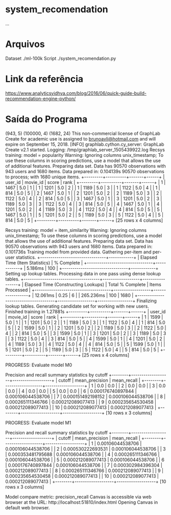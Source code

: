 # system_recomendation
...
# Arquivos
Dataset ./ml-100k
Script ./system_recomendation.py

# Link da referência
  https://www.analyticsvidhya.com/blog/2016/06/quick-guide-build-recommendation-engine-python/

# Saída do Programa
(943, 5)
(100000, 4)
(1682, 24)
This non-commercial license of GraphLab Create for academic use is assigned to brunoavli@hotmail.com and will expire on September 15, 2018.
[INFO] graphlab.cython.cy_server: GraphLab Create v2.1 started. Logging: /tmp/graphlab_server_1505439922.log
Recsys training: model = popularity
Warning: Ignoring columns unix_timestamp;
    To use these columns in scoring predictions, use a model that allows the use of additional features.
Preparing data set.
    Data has 90570 observations with 943 users and 1680 items.
    Data prepared in: 0.104139s
90570 observations to process; with 1680 unique items.
+---------+----------+-------+------+
| user_id | movie_id | score | rank |
+---------+----------+-------+------+
|    1    |   1467   |  5.0  |  1   |
|    1    |   1201   |  5.0  |  2   |
|    1    |   1189   |  5.0  |  3   |
|    1    |   1122   |  5.0  |  4   |
|    1    |   814    |  5.0  |  5   |
|    2    |   1467   |  5.0  |  1   |
|    2    |   1201   |  5.0  |  2   |
|    2    |   1189   |  5.0  |  3   |
|    2    |   1122   |  5.0  |  4   |
|    2    |   814    |  5.0  |  5   |
|    3    |   1467   |  5.0  |  1   |
|    3    |   1201   |  5.0  |  2   |
|    3    |   1189   |  5.0  |  3   |
|    3    |   1122   |  5.0  |  4   |
|    3    |   814    |  5.0  |  5   |
|    4    |   1467   |  5.0  |  1   |
|    4    |   1201   |  5.0  |  2   |
|    4    |   1189   |  5.0  |  3   |
|    4    |   1122   |  5.0  |  4   |
|    4    |   814    |  5.0  |  5   |
|    5    |   1467   |  5.0  |  1   |
|    5    |   1201   |  5.0  |  2   |
|    5    |   1189   |  5.0  |  3   |
|    5    |   1122   |  5.0  |  4   |
|    5    |   814    |  5.0  |  5   |
+---------+----------+-------+------+
[25 rows x 4 columns]

Recsys training: model = item_similarity
Warning: Ignoring columns unix_timestamp;
    To use these columns in scoring predictions, use a model that allows the use of additional features.
Preparing data set.
    Data has 90570 observations with 943 users and 1680 items.
    Data prepared in: 0.101736s
Training model from provided data.
Gathering per-item and per-user statistics.
+--------------------------------+------------+
| Elapsed Time (Item Statistics) | % Complete |
+--------------------------------+------------+
| 5.186ms                        | 100        |
+--------------------------------+------------+
Setting up lookup tables.
Processing data in one pass using dense lookup tables.
+-------------------------------------+------------------+-----------------+
| Elapsed Time (Constructing Lookups) | Total % Complete | Items Processed |
+-------------------------------------+------------------+-----------------+
| 12.061ms                            | 0.25             | 6               |
| 265.236ms                           | 100              | 1680            |
+-------------------------------------+------------------+-----------------+
Finalizing lookup tables.
Generating candidate set for working with new users.
Finished training in 1.27881s
+---------+----------+-------+------+
| user_id | movie_id | score | rank |
+---------+----------+-------+------+
|    1    |   1599   |  5.0  |  1   |
|    1    |   1201   |  5.0  |  2   |
|    1    |   1189   |  5.0  |  3   |
|    1    |   1122   |  5.0  |  4   |
|    1    |   814    |  5.0  |  5   |
|    2    |   1599   |  5.0  |  1   |
|    2    |   1201   |  5.0  |  2   |
|    2    |   1189   |  5.0  |  3   |
|    2    |   1122   |  5.0  |  4   |
|    2    |   814    |  5.0  |  5   |
|    3    |   1599   |  5.0  |  1   |
|    3    |   1201   |  5.0  |  2   |
|    3    |   1189   |  5.0  |  3   |
|    3    |   1122   |  5.0  |  4   |
|    3    |   814    |  5.0  |  5   |
|    4    |   1599   |  5.0  |  1   |
|    4    |   1201   |  5.0  |  2   |
|    4    |   1189   |  5.0  |  3   |
|    4    |   1122   |  5.0  |  4   |
|    4    |   814    |  5.0  |  5   |
|    5    |   1599   |  5.0  |  1   |
|    5    |   1201   |  5.0  |  2   |
|    5    |   1189   |  5.0  |  3   |
|    5    |   1122   |  5.0  |  4   |
|    5    |   814    |  5.0  |  5   |
+---------+----------+-------+------+
[25 rows x 4 columns]

PROGRESS: Evaluate model M0

Precision and recall summary statistics by cutoff
+--------+-------------------+-------------------+
| cutoff |   mean_precision  |    mean_recall    |
+--------+-------------------+-------------------+
|   1    |        0.0        |        0.0        |
|   2    |        0.0        |        0.0        |
|   3    |        0.0        |        0.0        |
|   4    |        0.0        |        0.0        |
|   5    |        0.0        |        0.0        |
|   6    | 0.000176740897844 | 0.000106044538706 |
|   7    | 0.000151492198152 | 0.000106044538706 |
|   8    | 0.000265111346766 | 0.000212089077413 |
|   9    | 0.000235654530458 | 0.000212089077413 |
|   10   | 0.000212089077413 | 0.000212089077413 |
+--------+-------------------+-------------------+
[10 rows x 3 columns]

PROGRESS: Evaluate model M1

Precision and recall summary statistics by cutoff
+--------+-------------------+-------------------+
| cutoff |   mean_precision  |    mean_recall    |
+--------+-------------------+-------------------+
|   1    |  0.00106044538706 | 0.000106044538706 |
|   2    | 0.000530222693531 | 0.000106044538706 |
|   3    | 0.000353481795688 | 0.000106044538706 |
|   4    | 0.000265111346766 | 0.000106044538706 |
|   5    | 0.000212089077413 | 0.000106044538706 |
|   6    | 0.000176740897844 | 0.000106044538706 |
|   7    | 0.000302984396304 | 0.000212089077413 |
|   8    | 0.000265111346766 | 0.000212089077413 |
|   9    | 0.000235654530458 | 0.000212089077413 |
|   10   | 0.000212089077413 | 0.000212089077413 |
+--------+-------------------+-------------------+
[10 rows x 3 columns]

Model compare metric: precision_recall
Canvas is accessible via web browser at the URL: http://localhost:51810/index.html
Opening Canvas in default web browser.
